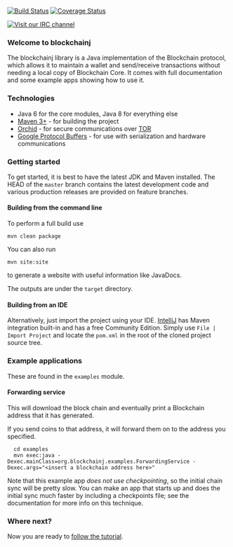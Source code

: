 [![Build Status](https://travis-ci.org/blockchainj/blockchainj.png?branch=master)](https://travis-ci.org/blockchainj/blockchainj)   [![Coverage Status](https://coveralls.io/repos/blockchainj/blockchainj/badge.png?branch=master)](https://coveralls.io/r/blockchainj/blockchainj?branch=master) 

[![Visit our IRC channel](https://kiwiirc.com/buttons/irc.freenode.net/blockchainj.png)](https://kiwiirc.com/client/irc.freenode.net/blockchainj)

### Welcome to blockchainj

The blockchainj library is a Java implementation of the Blockchain protocol, which allows it to maintain a wallet and send/receive transactions without needing a local copy of Blockchain Core. It comes with full documentation and some example apps showing how to use it.

### Technologies

* Java 6 for the core modules, Java 8 for everything else
* [Maven 3+](http://maven.apache.org) - for building the project
* [Orchid](https://github.com/subgraph/Orchid) - for secure communications over [TOR](https://www.torproject.org)
* [Google Protocol Buffers](https://github.com/google/protobuf) - for use with serialization and hardware communications

### Getting started

To get started, it is best to have the latest JDK and Maven installed. The HEAD of the `master` branch contains the latest development code and various production releases are provided on feature branches.

#### Building from the command line

To perform a full build use
```
mvn clean package
```
You can also run
```
mvn site:site
```
to generate a website with useful information like JavaDocs.

The outputs are under the `target` directory.

#### Building from an IDE

Alternatively, just import the project using your IDE. [IntelliJ](http://www.jetbrains.com/idea/download/) has Maven integration built-in and has a free Community Edition. Simply use `File | Import Project` and locate the `pom.xml` in the root of the cloned project source tree.

### Example applications

These are found in the `examples` module.

#### Forwarding service

This will download the block chain and eventually print a Blockchain address that it has generated.

If you send coins to that address, it will forward them on to the address you specified.

```
  cd examples
  mvn exec:java -Dexec.mainClass=org.blockchainj.examples.ForwardingService -Dexec.args="<insert a blockchain address here>"
```

Note that this example app *does not use checkpointing*, so the initial chain sync will be pretty slow. You can make an app that starts up and does the initial sync much faster by including a checkpoints file; see the documentation for
more info on this technique.

### Where next?

Now you are ready to [follow the tutorial](https://blockchainj.github.io/getting-started).

